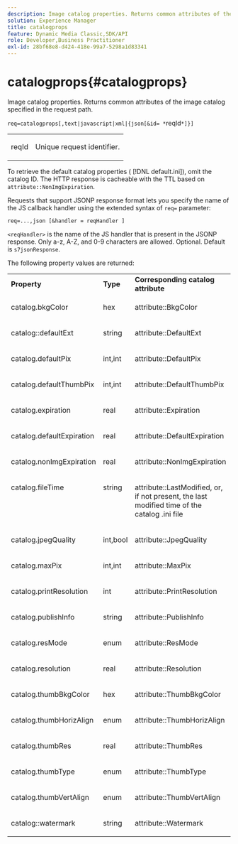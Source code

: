 ```yaml
---
description: Image catalog properties. Returns common attributes of the image catalog specified in the request path.
solution: Experience Manager
title: catalogprops
feature: Dynamic Media Classic,SDK/API
role: Developer,Business Practitioner
exl-id: 28bf68e8-d424-418e-99a7-5298a1d83341
---
```

# catalogprops{#catalogprops}

Image catalog properties. Returns common attributes of the image catalog specified in the request path.

 `req=catalogprops[,text|javascript|xml|{json[&id= *`reqId`*]}]`

<table id="simpletable_D1D9183C08834005B482B103CEF2EDA9"> 
 <tr class="strow"> 
  <td class="stentry"> <p><span class="codeph"><span class="varname"> reqId</span></span> </p> </td> 
  <td class="stentry"> <p>Unique request identifier. </p></td> 
 </tr> 
</table>

To retrieve the default catalog properties ( [!DNL default.ini]), omit the catalog ID. The HTTP response is cacheable with the TTL based on `attribute::NonImgExpiration`.

Requests that support JSONP response format lets you specify the name of the JS callback handler using the extended syntax of `req=` parameter:

`req=...,json [&handler = reqHandler ]`

`<reqHandler>` is the name of the JS handler that is present in the JSONP response. Only a-z, A-Z, and 0-9 characters are allowed. Optional. Default is `s7jsonResponse`.

The following property values are returned: 

<table id="table_DEC26CBF274945298BA81B5E2E2F331D"> 
 <tbody> 
  <tr> 
   <td> <b> Property</b> </td> 
   <td> <b> Type</b> </td> 
   <td> <b> Corresponding catalog attribute</b> </td> 
  </tr> 
  <tr> 
   <td> <p> <span class="codeph"> catalog.bkgColor</span> </p> </td> 
   <td> <p> hex </p> </td> 
   <td> <p> <span class="codeph"> attribute::BkgColor</span> </p> </td> 
  </tr> 
  <tr> 
   <td> <p> <span class="codeph"> catalog::defaultExt</span> </p> </td> 
   <td> <p> string </p> </td> 
   <td> <p> <span class="codeph"> attribute::DefaultExt</span> </p> </td> 
  </tr> 
  <tr> 
   <td> <p> <span class="codeph"> catalog.defaultPix</span> </p> </td> 
   <td> <p> int,int </p> </td> 
   <td> <p> <span class="codeph"> attribute::DefaultPix</span> </p> </td> 
  </tr> 
  <tr> 
   <td> <p> <span class="codeph"> catalog.defaultThumbPix</span> </p> </td> 
   <td> <p> int,int </p> </td> 
   <td> <p> <span class="codeph"> attribute::DefaultThumbPix</span> </p> </td> 
  </tr> 
  <tr> 
   <td> <p> <span class="codeph"> catalog.expiration</span> </p> </td> 
   <td> <p> real </p> </td> 
   <td> <p> <span class="codeph"> attribute::Expiration</span> </p> </td> 
  </tr> 
  <tr> 
   <td> <p> <span class="codeph"> catalog.defaultExpiration</span> </p> </td> 
   <td> <p> real </p> </td> 
   <td> <p> <span class="codeph"> attribute::DefaultExpiration</span> </p> </td> 
  </tr> 
  <tr> 
   <td> <p> <span class="codeph"> catalog.nonImgExpiration</span> </p> </td> 
   <td> <p> real </p> </td> 
   <td> <p> <span class="codeph"> attribute::NonImgExpiration</span> </p> </td> 
  </tr> 
  <tr valign="top"> 
   <td> <p> <span class="codeph"> catalog.fileTime</span> </p> </td> 
   <td> <p> string </p> </td> 
   <td> <p> <span class="codeph"> attribute::LastModified</span>, or, if not present, the last modified time of the <span class="varname"> catalog</span><span class="filepath"> .ini</span> file </p> </td> 
  </tr> 
  <tr> 
   <td> <p> <span class="codeph"> catalog.jpegQuality</span> </p> </td> 
   <td> <p> int,bool </p> </td> 
   <td> <p> <span class="codeph"> attribute::JpegQuality</span> </p> </td> 
  </tr> 
  <tr> 
   <td> <p> <span class="codeph"> catalog.maxPix</span> </p> </td> 
   <td> <p> int,int </p> </td> 
   <td> <p> <span class="codeph"> attribute::MaxPix</span> </p> </td> 
  </tr> 
  <tr> 
   <td> <p> <span class="codeph"> catalog.printResolution</span> </p> </td> 
   <td> <p> int </p> </td> 
   <td> <p> <span class="codeph"> attribute::PrintResolution</span> </p> </td> 
  </tr> 
  <tr> 
   <td> <p> <span class="codeph"> catalog.publishInfo</span> </p> </td> 
   <td> <p> string </p> </td> 
   <td> <p> <span class="codeph"> attribute::PublishInfo</span> </p> </td> 
  </tr> 
  <tr> 
   <td> <p> <span class="codeph"> catalog.resMode</span> </p> </td> 
   <td> <p> enum </p> </td> 
   <td> <p> <span class="codeph"> attribute::ResMode</span> </p> </td> 
  </tr> 
  <tr> 
   <td> <p> <span class="codeph"> catalog.resolution</span> </p> </td> 
   <td> <p> real </p> </td> 
   <td> <p> <span class="codeph"> attribute::Resolution</span> </p> </td> 
  </tr> 
  <tr> 
   <td> <p> <span class="codeph"> catalog.thumbBkgColor</span> </p> </td> 
   <td> <p> hex </p> </td> 
   <td> <p> <span class="codeph"> attribute::ThumbBkgColor</span> </p> </td> 
  </tr> 
  <tr> 
   <td> <p> <span class="codeph"> catalog.thumbHorizAlign</span> </p> </td> 
   <td> <p> enum </p> </td> 
   <td> <p> <span class="codeph"> attribute::ThumbHorizAlign</span> </p> </td> 
  </tr> 
  <tr> 
   <td> <p> <span class="codeph"> catalog.thumbRes</span> </p> </td> 
   <td> <p> real </p> </td> 
   <td> <p> <span class="codeph"> attribute::ThumbRes</span> </p> </td> 
  </tr> 
  <tr> 
   <td> <p> <span class="codeph"> catalog.thumbType</span> </p> </td> 
   <td> <p> enum </p> </td> 
   <td> <p> <span class="codeph"> attribute::ThumbType</span> </p> </td> 
  </tr> 
  <tr> 
   <td> <p> <span class="codeph"> catalog.thumbVertAlign</span> </p> </td> 
   <td> <p> enum </p> </td> 
   <td> <p> <span class="codeph"> attribute::ThumbVertAlign</span> </p> </td> 
  </tr> 
  <tr> 
   <td> <p> <span class="codeph"> catalog::watermark</span> </p> </td> 
   <td> <p> string </p> </td> 
   <td> <p> <span class="codeph"> attribute::Watermark</span> </p> </td> 
  </tr> 
 </tbody> 
</table>
